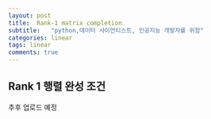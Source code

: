 ```yaml
---
layout: post
title:  Rank-1 matrix completion
subtitle:   "python,데이터 사이언티스트, 인공지능 개발자를 위함"
categories: linear
tags: linear
comments: true
---
```

## Rank 1 행렬 완성 조건


추후 업로드 예정